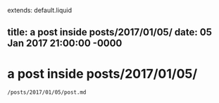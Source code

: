 extends: default.liquid

title: a post inside posts/2017/01/05/
date: 05 Jan 2017 21:00:00 -0000
---

# a post inside posts/2017/01/05/

```
/posts/2017/01/05/post.md
```